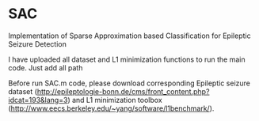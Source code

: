 # SAC
Implementation of Sparse Approximation based Classification for Epileptic Seizure Detection

I have uploaded all dataset and L1 minimization functions to run the main code.
Just add all path 

Before run SAC.m code, please download corresponding Epileptic seizure dataset (http://epileptologie-bonn.de/cms/front_content.php?idcat=193&lang=3) and L1 minimization toolbox (http://www.eecs.berkeley.edu/~yang/software/l1benchmark/).

